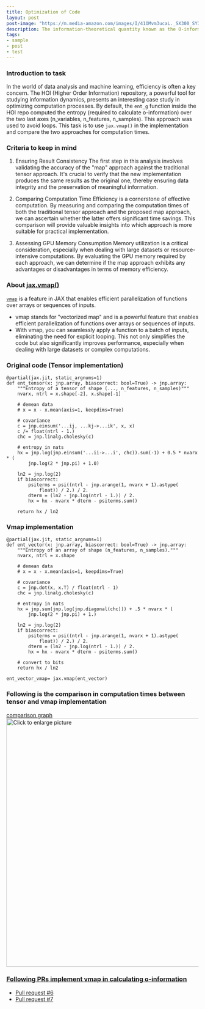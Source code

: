 ```yaml
---
title: Optimization of Code
layout: post
post-image: "https://m.media-amazon.com/images/I/41OMvm3ucaL._SX300_SY300_QL70_FMwebp_.jpg"
description: The information-theoretical quantity known as the O-information (short for "information about Organisational structure") is used to characterise statistical interdependencies within multiplets of three and more variables. It enables us to determine the nature of the information, i.e. whether multiplets are primarily carrying redundant or synergistic information, in addition to quantifying how much information multiplets of brain areas are carrying. It takes an extensive amount of computation to estimate HOIs. The O-information is a perfect choice to estimate HOIs in a timely manner because its computational cost just requires basic quantities like entropies. There is yet no neuroinformatic standard of merit for HOI estimation that can be used by aficionados of all skill levels in a reasonable amount of time.
tags:
- sample
- post
- test
---
```

### Introduction to task
In the world of data analysis and machine learning, efficiency is often a key concern. The HOI (Higher Order Information) repository, a powerful tool for studying information dynamics, presents an interesting case study in optimizing computation processes. By default, the `ent_g` function inside the HOI repo computed the entropy (required to calculate o-information) over the two last axes (n_variables, n_features, n_samples). This approach was used to avoid loops. This task is to use `jax.vmap()` in the implementation and compare the two approaches for computation times.

### Criteria to keep in mind
1. Ensuring Result Consistency
The first step in this analysis involves validating the accuracy of the "map" approach against the traditional tensor approach. It's crucial to verify that the new implementation produces the same results as the original one, thereby ensuring data integrity and the preservation of meaningful information.

2. Comparing Computation Time
Efficiency is a cornerstone of effective computation. By measuring and comparing the computation times of both the traditional tensor approach and the proposed map approach, we can ascertain whether the latter offers significant time savings. This comparison will provide valuable insights into which approach is more suitable for practical implementation.

3. Assessing GPU Memory Consumption
Memory utilization is a critical consideration, especially when dealing with large datasets or resource-intensive computations. By evaluating the GPU memory required by each approach, we can determine if the map approach exhibits any advantages or disadvantages in terms of memory efficiency.

### About [jax.vmap()](https://jax.readthedocs.io/en/latest/_autosummary/jax.vmap.html)
[```vmap```](https://jax.readthedocs.io/en/latest/_autosummary/jax.vmap.html) is a feature in JAX that enables efficient parallelization of functions over arrays or sequences of inputs.
- vmap stands for "vectorized map" and is a powerful feature that enables efficient parallelization of functions over arrays or sequences of inputs.
- With vmap, you can seamlessly apply a function to a batch of inputs, eliminating the need for explicit looping. This not only simplifies the code but also significantly improves performance, especially when dealing with large datasets or complex computations.

### Original code (Tensor implementation)

```
@partial(jax.jit, static_argnums=1)
def ent_tensor(x: jnp.array, biascorrect: bool=True) -> jnp.array:
    """Entropy of a tensor of shape (..., n_features, n_samples)"""
    nvarx, ntrl = x.shape[-2], x.shape[-1]

    # demean data
    # x = x - x.mean(axis=1, keepdims=True)

    # covariance
    c = jnp.einsum('...ij, ...kj->...ik', x, x)
    c /= float(ntrl - 1.)
    chc = jnp.linalg.cholesky(c)

    # entropy in nats
    hx = jnp.log(jnp.einsum('...ii->...i', chc)).sum(-1) + 0.5 * nvarx * (
        jnp.log(2 * jnp.pi) + 1.0)

    ln2 = jnp.log(2)
    if biascorrect:
        psiterms = psi((ntrl - jnp.arange(1, nvarx + 1).astype(
            float)) / 2.) / 2.
        dterm = (ln2 - jnp.log(ntrl - 1.)) / 2.
        hx = hx - nvarx * dterm - psiterms.sum()

    return hx / ln2
```

### Vmap implementation

```
@partial(jax.jit, static_argnums=1)
def ent_vector(x: jnp.array, biascorrect: bool=True) -> jnp.array:
    """Entropy of an array of shape (n_features, n_samples)."""
    nvarx, ntrl = x.shape

    # demean data
    # x = x - x.mean(axis=1, keepdims=True)

    # covariance
    c = jnp.dot(x, x.T) / float(ntrl - 1)
    chc = jnp.linalg.cholesky(c)

    # entropy in nats
    hx = jnp.sum(jnp.log(jnp.diagonal(chc))) + .5 * nvarx * (
        jnp.log(2 * jnp.pi) + 1.)

    ln2 = jnp.log(2)
    if biascorrect:
        psiterms = psi((ntrl - jnp.arange(1, nvarx + 1).astype(
            float)) / 2.) / 2.
        dterm = (ln2 - jnp.log(ntrl - 1.)) / 2.
        hx = hx - nvarx * dterm - psiterms.sum()

    # convert to bits
    return hx / ln2

ent_vector_vmap= jax.vmap(ent_vector)
```

### Following is the comparison in computation times between tensor and vmap implementation 
[comparison graph](https://drive.google.com/uc?id=1Y0mtv3flyzhtfjgR3P6UXl499FUUFqyA)
<a href="https://drive.google.com/uc?export=view&id=1Y0mtv3flyzhtfjgR3P6UXl499FUUFqyA"><img src="https://drive.google.com/uc?export=view&id=1Y0mtv3flyzhtfjgR3P6UXl499FUUFqyA" style="width: 650px; max-width: 100%; height: auto" title="Click to enlarge picture" />

### Following PRs implement vmap in calculating o-information
- [Pull request #6](https://github.com/brainets/hoi/pull/6)
- [Pull request #7](https://github.com/brainets/hoi/pull/7)
